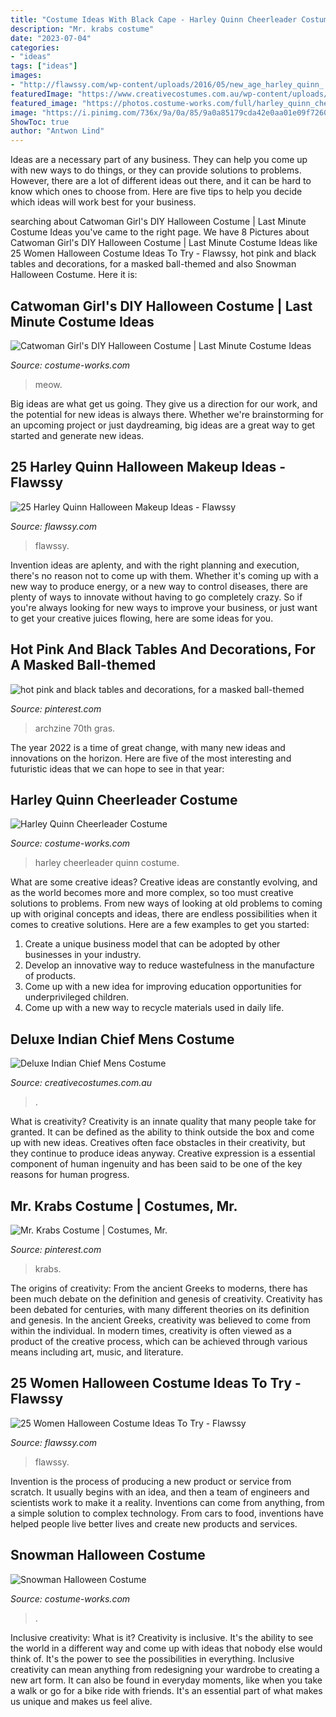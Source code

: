 ```yaml
---
title: "Costume Ideas With Black Cape - Harley Quinn Cheerleader Costume"
description: "Mr. krabs costume"
date: "2023-07-04"
categories:
- "ideas"
tags: ["ideas"]
images:
- "http://flawssy.com/wp-content/uploads/2016/05/new_age_harley_quinn_.jpg"
featuredImage: "https://www.creativecostumes.com.au/wp-content/uploads/2015/08/BCP_8490-768x1024.jpg"
featured_image: "https://photos.costume-works.com/full/harley_quinn_cheerleader.jpg"
image: "https://i.pinimg.com/736x/9a/0a/85/9a0a85179cda42e0aa01e09f726010dd.jpg"
ShowToc: true
author: "Antwon Lind"
---
```



Ideas are a necessary part of any business. They can help you come up with new ways to do things, or they can provide solutions to problems. However, there are a lot of different ideas out there, and it can be hard to know which ones to choose from. Here are five tips to help you decide which ideas will work best for your business.

	

		
searching about Catwoman Girl&#039;s DIY Halloween Costume | Last Minute Costume Ideas you've came to the right page. We have 8 Pictures about Catwoman Girl&#039;s DIY Halloween Costume | Last Minute Costume Ideas like 25 Women Halloween Costume Ideas To Try - Flawssy, hot pink and black tables and decorations, for a masked ball-themed and also Snowman Halloween Costume. Here it is:
		
    
## Catwoman Girl&#039;s DIY Halloween Costume | Last Minute Costume Ideas

<img loading=lazy src="https://photos.costume-works.com/full/catwoman19.jpg" onerror="this.onerror=null;this.src='https://tse3.mm.bing.net/th?id=OIP.pdwjhHSbkCsZYerJYBKJDwHaKY&amp;pid=15.1';" alt="Catwoman Girl&#039;s DIY Halloween Costume | Last Minute Costume Ideas">

_Source: costume-works.com_

>meow. 

	

Big ideas are what get us going. They give us a direction for our work, and the potential for new ideas is always there. Whether we're brainstorming for an upcoming project or just daydreaming, big ideas are a great way to get started and generate new ideas.

    
## 25 Harley Quinn Halloween Makeup Ideas - Flawssy

<img loading=lazy src="http://flawssy.com/wp-content/uploads/2016/05/new_age_harley_quinn_.jpg" onerror="this.onerror=null;this.src='https://tse1.mm.bing.net/th?id=OIP.0DVGIVdjlbvxQLAVtTJCgwHaLB&amp;pid=15.1';" alt="25 Harley Quinn Halloween Makeup Ideas - Flawssy">

_Source: flawssy.com_

>flawssy. 

	

Invention ideas are aplenty, and with the right planning and execution, there's no reason not to come up with them. Whether it's coming up with a new way to produce energy, or a new way to control diseases, there are plenty of ways to innovate without having to go completely crazy. So if you're always looking for new ways to improve your business, or just want to get your creative juices flowing, here are some ideas for you.

    
## Hot Pink And Black Tables And Decorations, For A Masked Ball-themed

<img loading=lazy src="https://i.pinimg.com/736x/f1/24/1c/f1241cec00d9f1bc3710f958d7fc5e2f.jpg" onerror="this.onerror=null;this.src='https://tse2.mm.bing.net/th?id=OIP.wmlQJJEqgipKTUwq8TYa9wHaJ3&amp;pid=15.1';" alt="hot pink and black tables and decorations, for a masked ball-themed">

_Source: pinterest.com_

>archzine 70th gras. 

	

The year 2022 is a time of great change, with many new ideas and innovations on the horizon. Here are five of the most interesting and futuristic ideas that we can hope to see in that year:

    
## Harley Quinn Cheerleader Costume

<img loading=lazy src="https://photos.costume-works.com/full/harley_quinn_cheerleader.jpg" onerror="this.onerror=null;this.src='https://tse4.mm.bing.net/th?id=OIP.qpbG78tnC6zGOec73UA69wHaNK&amp;pid=15.1';" alt="Harley Quinn Cheerleader Costume">

_Source: costume-works.com_

>harley cheerleader quinn costume. 

	

What are some creative ideas?
Creative ideas are constantly evolving, and as the world becomes more and more complex, so too must creative solutions to problems. From new ways of looking at old problems to coming up with original concepts and ideas, there are endless possibilities when it comes to creative solutions. Here are a few examples to get you started:
1. Create a unique business model that can be adopted by other businesses in your industry.
2. Develop an innovative way to reduce wastefulness in the manufacture of products.
3. Come up with a new idea for improving education opportunities for underprivileged children.
4. Come up with a new way to recycle materials used in daily life.

    
## Deluxe Indian Chief Mens Costume

<img loading=lazy src="https://www.creativecostumes.com.au/wp-content/uploads/2015/08/BCP_8490-768x1024.jpg" onerror="this.onerror=null;this.src='https://tse1.mm.bing.net/th?id=OIP.pLQVujb4BLlPLXRI432xDgHaJ4&amp;pid=15.1';" alt="Deluxe Indian Chief Mens Costume">

_Source: creativecostumes.com.au_

>. 

	

What is creativity?
Creativity is an innate quality that many people take for granted. It can be defined as the ability to think outside the box and come up with new ideas. Creatives often face obstacles in their creativity, but they continue to produce ideas anyway. Creative expression is a essential component of human ingenuity and has been said to be one of the key reasons for human progress.

    
## Mr. Krabs Costume | Costumes, Mr.

<img loading=lazy src="https://i.pinimg.com/736x/9a/0a/85/9a0a85179cda42e0aa01e09f726010dd.jpg" onerror="this.onerror=null;this.src='https://tse2.mm.bing.net/th?id=OIP.kBR_i-0Yh6lzRlxfTw7p3AHaJ3&amp;pid=15.1';" alt="Mr. Krabs Costume | Costumes, Mr.">

_Source: pinterest.com_

>krabs. 

	

The origins of creativity: From the ancient Greeks to moderns, there has been much debate on the definition and genesis of creativity.
Creativity has been debated for centuries, with many different theories on its definition and genesis. In the ancient Greeks, creativity was believed to come from within the individual. In modern times, creativity is often viewed as a product of the creative process, which can be achieved through various means including art, music, and literature.

    
## 25 Women Halloween Costume Ideas To Try - Flawssy

<img loading=lazy src="https://www.flawssy.com/wp-content/uploads/2016/06/New-Halloween-Costumes-Ideas-Adult-Sexy-costumes.jpg" onerror="this.onerror=null;this.src='https://tse2.mm.bing.net/th?id=OIP.uStp6iGSDPn3J6e5mzX5vQHaLA&amp;pid=15.1';" alt="25 Women Halloween Costume Ideas To Try - Flawssy">

_Source: flawssy.com_

>flawssy. 

	

Invention is the process of producing a new product or service from scratch. It usually begins with an idea, and then a team of engineers and scientists work to make it a reality. Inventions can come from anything, from a simple solution to complex technology. From cars to food, inventions have helped people live better lives and create new products and services.

    
## Snowman Halloween Costume

<img loading=lazy src="https://photos.costume-works.com/full/halloween-snowman-costume.jpg" onerror="this.onerror=null;this.src='https://tse4.mm.bing.net/th?id=OIP.2j6GSm_CCMzm121mdBpRRAHaLE&amp;pid=15.1';" alt="Snowman Halloween Costume">

_Source: costume-works.com_

>. 

	

Inclusive creativity: What is it?
Creativity is inclusive. It's the ability to see the world in a different way and come up with ideas that nobody else would think of. It's the power to see the possibilities in everything. Inclusive creativity can mean anything from redesigning your wardrobe to creating a new art form. It can also be found in everyday moments, like when you take a walk or go for a bike ride with friends. It's an essential part of what makes us unique and makes us feel alive.

